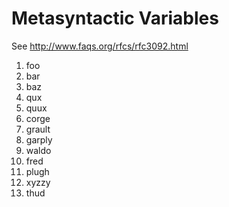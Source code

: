 # Metasyntactic Variables

See http://www.faqs.org/rfcs/rfc3092.html

1. foo
2. bar
3. baz
4. qux
5. quux
6. corge
7. grault
8. garply
9. waldo
10. fred
11. plugh
12. xyzzy
13. thud
